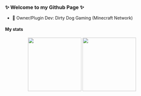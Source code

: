 ### ✨ Welcome to my Github Page ✨
- 🔭 Owner/Plugin Dev: Dirty Dog Gaming (Minecraft Network)

#### My stats
<div align="center">
  <img height="175em" src="https://github-readme-stats.vercel.app/api?username=Shadmage&count_private=true&show_icons=true&theme=dark"/>
  <img height="175em" src="https://github-readme-stats.vercel.app/api/top-langs/?username=Shadmage&theme=dark&layout=compact&langs_count=6"/>
</div>
